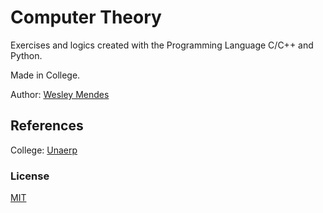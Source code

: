 # Computer Theory

Exercises and logics created with the Programming Language C/C++ and Python.

Made in College.

Author: [Wesley Mendes](https://github.com/WesGtoX)

## References ##

College: [Unaerp](http://www.unaerp.br/)

### License ###

[MIT](LICENSE)